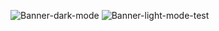 <!-- Banner 20232A -->
![Banner-dark-mode](https://github.com/LanceLiang2011/LanceLiang2011/tree/main/images/banner-dark.png#gh-dark-mode-only)
![Banner-light-mode-test](https://github.com/LanceLiang2011/LanceLiang2011/tree/main/images/banner-light.png#gh-light-mode-only)
